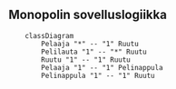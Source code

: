 ## Monopolin sovelluslogiikka

```mermaid
	classDiagram
		Pelaaja "*" -- "1" Ruutu
		Pelilauta "1" -- "*" Ruutu
		Ruutu "1" -- "1" Ruutu
		Pelaaja "1" -- "1" Pelinappula
		Pelinappula "1" -- "1" Ruutu
```
